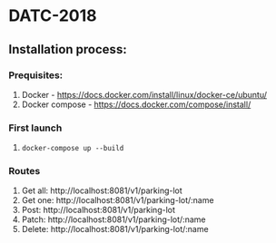 # DATC-2018

## Installation process:

### Prequisites:
1. Docker - https://docs.docker.com/install/linux/docker-ce/ubuntu/
2. Docker compose - https://docs.docker.com/compose/install/

### First launch

1. ```docker-compose up --build``` 

### Routes

1. Get all: http://localhost:8081/v1/parking-lot
2. Get one: http://localhost:8081/v1/parking-lot/:name
3. Post: http://localhost:8081/v1/parking-lot
4. Patch: http://localhost:8081/v1/parking-lot/:name
5. Delete: http://localhost:8081/v1/parking-lot/:name